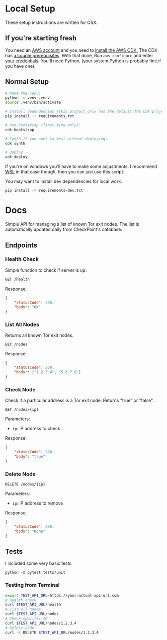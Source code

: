 # Local Setup

These setup instructions are written for OSX.

## If you're starting fresh

You need an [AWS account](https://aws.amazon.com/resources/create-account/) and you need to [install the AWS CDK.](https://docs.aws.amazon.com/cdk/v2/guide/getting_started.html) The CDK has [a couple prerequisites](https://docs.aws.amazon.com/cdk/v2/guide/prerequisites.html). With that done, Run ```aws configure``` and enter [your credentials](https://aws.amazon.com/blogs/security/how-to-find-update-access-keys-password-mfa-aws-management-console/).
You'll need Python, (your system Python is probably fine if you have one). 

## Normal Setup 

```bash 
# Make the venv:
python -m venv .venv
source .venv/bin/activate  

# Install dependencies (this project only has the default AWS CDK project deps):
pip install -r requirements.txt

# Run bootstrap (first time only):
cdk bootstrap

# Synth if you want to test without deploying:
cdk synth

# Deploy
cdk deploy
```
If you're on windows you'll have to make some adjustments. I recommend [WSL](https://learn.microsoft.com/en-us/windows/wsl/install) in that case though, then you can just use this script.

You may want to install dev dependencies for local work.

```pip install -r requirements-dev.txt```

# Docs

Simple API for managing a list of known Tor exit nodes. The list is automatically updated daily from CheckPoint's database.

## Endpoints

### Health Check

Simple function to check if server is up.

```bash
GET /health
```

Response:

```json
{
    "statusCode": 200,
    "body": "OK"
}
```

### List All Nodes

Returns all known Tor exit nodes.

```
GET /nodes
```

Response:

```json
{
    "statusCode": 200,
    "body": ["1.2.3.4", "5.6.7.8"]
}
```

### Check Node

Check if a particular address is a Tor exit node. Returns "true" or "false".

```
GET /nodes/{ip}
```

Parameters:
- `ip`: IP address to check

Response:

```json
{
    "statusCode": 200,
    "body": "true" 
}
```

### Delete Node

```
DELETE /nodes/{ip}
```

Parameters:
- `ip`: IP address to remove

Response:

```json
{
    "statusCode": 200,
    "body": "None"
}
```

## Tests
I included some very basic tests.

```python -m pytest tests/unit```


### Testing from Terminal
```bash
export TEST_API_URL=https://your-actual-api-url.com
# Health check
curl $TEST_API_URL/health
# List all nodes
curl $TEST_API_URL/nodes
# Check specific IP
curl $TEST_API_URL/nodes/1.2.3.4
# Delete node
curl -X DELETE $TEST_API_URL/nodes/1.2.3.4
```